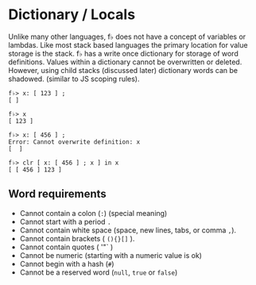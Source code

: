# Dictionary / Locals

Unlike many other languages, f♭ does not have a concept of variables or lambdas.  Like most stack based languages the primary location for value storage is the stack.  f♭ has a write once dictionary for storage of word definitions.  Values within a dictionary cannot be overwritten or deleted. However, using child stacks \(discussed later\) dictionary words can be shadowed. \(similar to JS scoping rules\).

```
f♭> x: [ 123 ] ;
[ ]

f♭> x
[ 123 ]

f♭> x: [ 456 ] ;
Error: Cannot overwrite definition: x
[  ]

f♭> clr [ x: [ 456 ] ; x ] in x
[ [ 456 ] 123 ]
```

## Word requirements

* Cannot contain a colon \(`:`\) \(special meaning\)
* Cannot start with a period `.`
* Cannot contain white space \(space, new lines, tabs, or comma `,`\).
* Cannot contain brackets \( `(){}[]` \).
* Cannot contain quotes \( '"\` \)
* Cannot be numeric \(starting with a numeric value is ok\)
* Cannot begin with a hash \(`#`\)
* Cannot be a reserved word \(`null`, `true` or `false`\)



